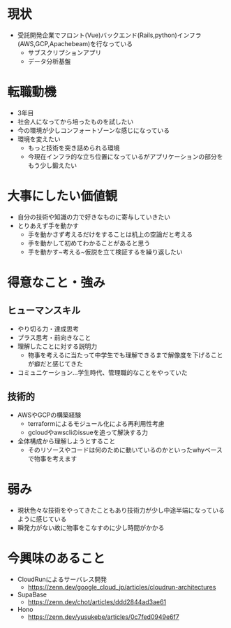 # 現状
- 受託開発企業でフロント(Vue)バックエンド(Rails,python)インフラ(AWS,GCP,Apachebeam)を行なっている
  - サブスクリプションアプリ
  - データ分析基盤

# 転職動機

- 3年目
- 社会人になってから培ったものを試したい
- 今の環境が少しコンフォートゾーンな感じになっている
- 環境を変えたい
  - もっと技術を突き詰められる環境
  - 今現在インフラ的な立ち位置になっているがアプリケーションの部分をもう少し鍛えたい 

# 大事にしたい価値観

- 自分の技術や知識の力で好きなものに寄与していきたい
- とりあえず手を動かす
  - 手を動かさず考えるだけをすることは机上の空論だと考える
  - 手を動かして初めてわかることがあると思う
  - 手を動かす~考える~仮説を立て検証するを繰り返したい

# 得意なこと・強み

## ヒューマンスキル
- やり切る力・達成思考
- プラス思考・前向きなこと
- 理解したことに対する説明力
  - 物事を考えるに当たって中学生でも理解できるまで解像度を下げることが癖だと感じてきた
- コミュニケーション...学生時代、管理職的なことをやっていた

## 技術的
- AWSやGCPの構築経験
  - terraformによるモジュール化による再利用性考慮
  - gcloudやawscliのissueを追って解決する力
- 全体構成から理解しようとすること
  - そのリソースやコードは何のために動いているのかといったwhyベースで物事を考えます

 # 弱み
 - 現状色々な技術をやってきたこともあり技術力が少し中途半端になっているように感じている
 - 瞬発力がない故に物事をこなすのに少し時間がかかる

# 今興味のあること
- CloudRunによるサーバレス開発
  - https://zenn.dev/google_cloud_jp/articles/cloudrun-architectures
- SupaBase
  - https://zenn.dev/chot/articles/ddd2844ad3ae61
- Hono
  - https://zenn.dev/yusukebe/articles/0c7fed0949e6f7



